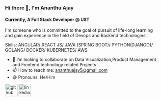 ### Hi there 👋, I'm Ananthu Ajay
#### Currently, A Full Stack Developer @ UST
I'm someone who is committed to the goal of pursuit of life-long learning and gain experience in the field of Devops and  Backend technologies

Skills: ANGULAR/ REACT JS/ JAVA (SPRING BOOT)/ PYTHON(DJANGO)/ GOLANG/ DOCKER/ KUBERNETES/ AWS
- 👯 I’m looking to collaborate on Data Visualization,Product Management and Frontend technology related Projects 
- 📫 How to reach me: ananthuajay5@gmail.com 
- 😄 Pronouns: He/Him 


[<img src='https://cdn.jsdelivr.net/npm/simple-icons@3.0.1/icons/github.svg' alt='github' height='40'>](https://github.com/https://github.com/ananthuajay)  [<img src='https://cdn.jsdelivr.net/npm/simple-icons@3.0.1/icons/linkedin.svg' alt='linkedin' height='40'>](https://www.linkedin.com/in/https://www.linkedin.com/in/ananthu-ajay-710417155//)  



